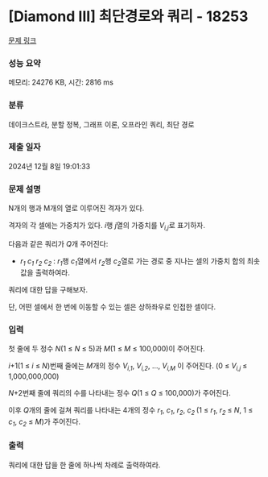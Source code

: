 # [Diamond III] 최단경로와 쿼리 - 18253 

[문제 링크](https://www.acmicpc.net/problem/18253) 

### 성능 요약

메모리: 24276 KB, 시간: 2816 ms

### 분류

데이크스트라, 분할 정복, 그래프 이론, 오프라인 쿼리, 최단 경로

### 제출 일자

2024년 12월 8일 19:01:33

### 문제 설명

<p>N개의 행과 M개의 열로 이루어진 격자가 있다.</p>

<p>격자의 각 셀에는 가중치가 있다. <em>i</em>행 <em>j</em>열의 가중치를 <em>V<sub>i,j</sub></em>로 표기하자.</p>

<p>다음과 같은 쿼리가 <em>Q</em>개 주어진다:</p>

<ul>
	<li><em>r<sub>1</sub> c<sub>1</sub> r<sub>2</sub> c</em><sub><em>2</em> </sub>: <em>r<sub>1</sub></em>행 <em>c<sub>1</sub></em>열에서 <em>r<sub>2</sub></em>행 <em>c<sub>2</sub></em>열로 가는 경로 중 지나는 셀의 가중치 합의 최솟값을 출력하여라.</li>
</ul>

<p>쿼리에 대한 답을 구해보자.</p>

<p>단, 어떤 셀에서 한 번에 이동할 수 있는 셀은 상하좌우로 인접한 셀이다.</p>

### 입력 

 <p>첫 줄에 두 정수 <em>N</em>(1 ≤ <em>N</em> ≤ 5)과 <em>M</em>(1 ≤ <em>M</em> ≤ 100,000)이 주어진다.</p>

<p><em>i</em>+1(1 ≤ <em>i</em> ≤ <em>N</em>)번째 줄에는 <em>M</em>개의 정수 <em>V<sub>i,1</sub></em>, <em>V<sub>i,2</sub></em>, ..., <em>V<sub>i,M</sub></em> 이 주어진다. (0 ≤ <em>V</em><sub><em>i,j</em> </sub>≤ 1,000,000,000)</p>

<p><em>N</em>+2번째 줄에 쿼리의 수를 나타내는 정수 <em>Q</em>(1 ≤ <em>Q</em> ≤ 100,000)가 주어진다.</p>

<p>이후 <em>Q</em>개의 줄에 걸쳐 쿼리를 나타내는 4개의 정수 <em>r<sub>1</sub></em>, <em>c<sub>1</sub></em>, <em>r<sub>2</sub></em>, <em>c</em><sub><em>2</em> </sub>(1 ≤ <em>r<sub>1</sub></em>, <em>r<sub>2</sub></em><sub> </sub>≤ <em>N</em>, 1 ≤ <em>c<sub>1</sub></em>, <em>c<sub>2</sub></em> ≤ <em>M</em>)가 주어진다.</p>

### 출력 

 <p>쿼리에 대한 답을 한 줄에 하나씩 차례로 출력하여라.</p>

